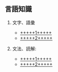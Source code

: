
## 言語知識

1. 文字、語彙
    - [+++++1+++++](https://forms.gle/4gLpxEHEp2SMxhaK8)
    - [+++++2+++++](https://forms.gle/ZUi1YS22k9ER7bZF9)

2. 文法、読解:
    - [+++++1+++++](https://forms.gle/XTo3X4aK47h1HWh89)
    - [+++++2+++++](https://forms.gle/a8vBJQ4juhfEvNzy5)